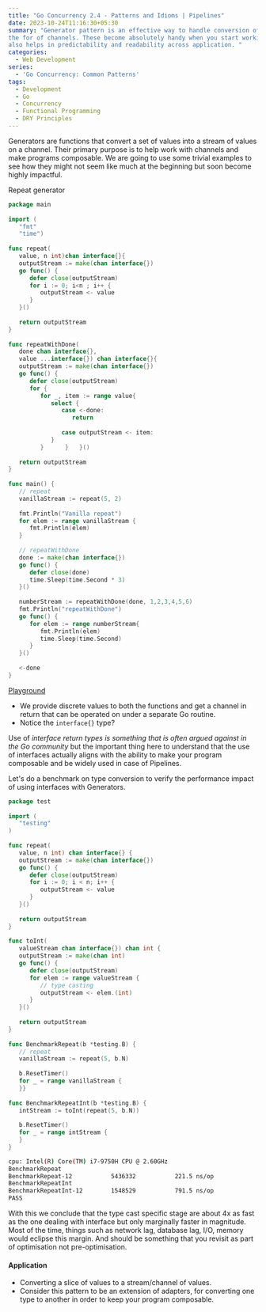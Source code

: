 ```yaml
---
title: "Go Concurrency 2.4 - Patterns and Idioms | Pipelines"
date: 2023-10-24T11:16:30+05:30
summary: "Generator pattern is an effective way to handle conversion of concrete slice/array types to a data stream in 
the for of channels. These become absolutely handy when you start working with sync primitives in Go. Using this pattern 
also helps in predictability and readability across application. "
categories:
  - Web Development
series:
  - 'Go Concurrency: Common Patterns'
tags:
  - Development
  - Go
  - Concurrency
  - Functional Programming
  - DRY Principles
---
```

Generators are functions that convert a set of values into a stream of values on a channel. Their primary purpose is to 
help work with channels and make programs composable. We are going to use some trivial examples to see how they might not 
seem like much at the beginning but soon become highly impactful.

Repeat generator
```Go 
package main  
  
import (  
   "fmt"  
   "time")  
  
func repeat(  
   value, n int)chan interface{}{  
   outputStream := make(chan interface{})  
   go func() {  
      defer close(outputStream)  
      for i := 0; i<n ; i++ {  
         outputStream <- value  
      }  
   }()  
  
   return outputStream  
}  
  
func repeatWithDone(  
   done chan interface{},  
   value ...interface{}) chan interface{}{  
   outputStream := make(chan interface{})  
   go func() {  
      defer close(outputStream)  
      for {  
         for _, item := range value{  
            select {  
               case <-done:  
                  return  
  
               case outputStream <- item:  
            }  
         }      }   }()  
  
   return outputStream  
}  
  
func main() {  
   // repeat  
   vanillaStream := repeat(5, 2)  
  
   fmt.Println("Vanilla repeat")  
   for elem := range vanillaStream {  
      fmt.Println(elem)  
   }  
  
   // repeatWithDone  
   done := make(chan interface{})  
   go func() {  
      defer close(done)  
      time.Sleep(time.Second * 3)  
   }()  
  
   numberStream := repeatWithDone(done, 1,2,3,4,5,6)  
   fmt.Println("repeatWithDone")  
   go func() {  
      for elem := range numberStream{  
         fmt.Println(elem)  
         time.Sleep(time.Second)  
      }  
   }()  
  
   <-done  
}
```
[Playground](https://go.dev/play/p/zlsz_v3hZjU)
- We provide discrete values to both the functions and get a channel in return that can be operated on under a 
separate Go routine.
- Notice the `interface{}` type?

Use of _interface return types is something that is often argued against in the Go community_ but the important thing 
here to understand that the use of interfaces actually aligns with the ability to make your program composable and be 
widely used in case of Pipelines.

Let's do a benchmark on type conversion to verify the performance impact of using interfaces with Generators.
```Go
package test  
  
import (  
   "testing"  
)  
  
func repeat(  
   value, n int) chan interface{} {  
   outputStream := make(chan interface{})  
   go func() {  
      defer close(outputStream)  
      for i := 0; i < n; i++ {  
         outputStream <- value  
      }  
   }()  
  
   return outputStream  
}  
  
func toInt(  
   valueStream chan interface{}) chan int {  
   outputStream := make(chan int)  
   go func() {  
      defer close(outputStream)  
      for elem := range valueStream {  
         // type casting  
         outputStream <- elem.(int)  
      }  
   }()  
  
   return outputStream  
}  
  
func BenchmarkRepeat(b *testing.B) {  
   // repeat  
   vanillaStream := repeat(5, b.N)  
  
   b.ResetTimer()  
   for _ = range vanillaStream {  
   }}  
  
func BenchmarkRepeatInt(b *testing.B) {  
   intStream := toInt(repeat(5, b.N))  
  
   b.ResetTimer()  
   for _ = range intStream {  
   }
}
```

```sh
cpu: Intel(R) Core(TM) i7-9750H CPU @ 2.60GHz
BenchmarkRepeat
BenchmarkRepeat-12       	 5436332	       221.5 ns/op
BenchmarkRepeatInt
BenchmarkRepeatInt-12    	 1548529	       791.5 ns/op
PASS
```

With this we conclude that the type cast specific stage are about 4x as fast as the one dealing with interface but only 
marginally faster in magnitude. Most of the time, things such as network lag, database lag, I/O, memory would eclipse 
this margin. And should be something that you revisit as part of optimisation not pre-optimisation.

#### Application
- Converting a slice of values to a stream/channel of values.
- Consider this pattern to be an extension of adapters, for converting one type to another in order to keep your program 
composable. 
